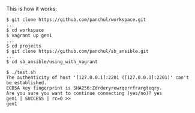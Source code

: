 

This is how it works:

    $ git clone https://github.com/panchul/workspace.git
    ...
    $ cd workspace
    $ vagrant up gen1
    ...
    $ cd projects
    $ git clone https://github.com/panchul/sb_ansible.git
    ...
    $ cd sb_ansible/using_with_vagrant
    
    $ ./test.sh
    The authenticity of host '[127.0.0.1]:2201 ([127.0.0.1]:2201)' can't be established.
    ECDSA key fingerprint is SHA256:Zdrderyrewrqerrfrargteqry.
    Are you sure you want to continue connecting (yes/no)? yes
    gen1 | SUCCESS | rc=0 >>
    gen1

